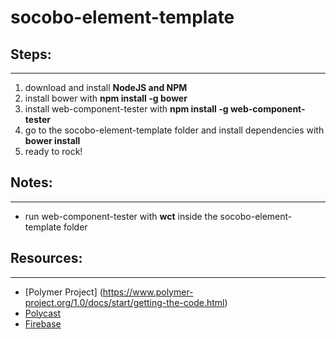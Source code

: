 # socobo-element-template

## Steps:
---------
1. download and install **NodeJS and NPM**
2. install bower with **npm install -g bower**
3. install web-component-tester with **npm install -g web-component-tester**
4. go to the socobo-element-template folder and install dependencies with **bower install**
5. ready to rock!

## Notes:
---------
- run web-component-tester with **wct** inside the socobo-element-template folder

## Resources:
-------------
- [Polymer Project] (https://www.polymer-project.org/1.0/docs/start/getting-the-code.html)
- [Polycast](https://www.youtube.com/watch?v=p7Q1mQtFGM8&list=PLOU2XLYxmsII5c3Mgw6fNYCzaWrsM3sMN&index=9)
- [Firebase](https://www.firebase.com/docs/web/)
